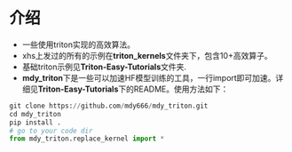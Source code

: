 # 介绍

- 一些使用triton实现的高效算法。
- xhs上发过的所有的示例在**triton_kernels**文件夹下，包含10+高效算子。
- 基础triton示例见**Triton-Easy-Tutorials**文件夹.
- **mdy_triton**下是一些可以加速HF模型训练的工具，一行import即可加速。详细见**Triton-Easy-Tutorials**下的README。使用方法如下：
```python
git clone https://github.com/mdy666/mdy_triton.git
cd mdy_triton
pip install .
# go to your code dir
from mdy_triton.replace_kernel import *
```



